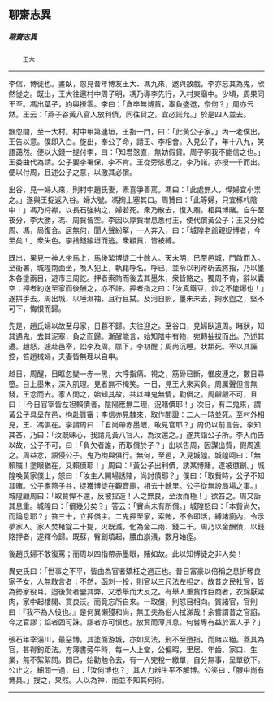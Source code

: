 

## 聊齋志異

##### 聊齋志異
　　`王大`

* * *

李信，博徒也。晝臥，忽見昔年博友王大、馮九來，邀與敖戲，李亦忘其為鬼，欣然從之。既出，王大往邀村中周子明，馮乃導李先行，入村東廟中。少頃，周果同王至。馮出葉子，約與撩零。李曰：「倉卒無博貲，辜負盛邀，奈何？」周亦云然。王云：「燕子谷黃八官人放利債，同往貸之，宜必諾允。」於是四人並去。

飄忽間，至一大村。村中甲第連垣，王指一門，曰：「此黃公子家。」內一老僕出，王告以意。僕即入白。旋出，奉公子命，請王、李相會。入見公子，年十八九，笑語藹然。便以大錢一提付李，曰：「知君愨直，無妨假貸。周子明我不能信之也。」王委曲代為請。公子要李署保，李不肯。王從旁慫恿之，李乃諾。亦授一千而出。便以付周，且述公子之意，以激其必償。

出谷，見一婦人來，則村中趙氏妻，素喜爭善罵。馮曰：「此處無人，悍婦宜小祟之。」遂與王捉返入谷。婦大號。馮掬土塞其口。周贊曰：「此等婦，只宜椓杙陰中！」馮乃捋襟，以長石強納之，婦若死。衆乃散去，復入廟，相與博賭。自午至夜分，李大勝，馮、周貲皆空。李因以厚貲增息悉付王，使代償黃公子；王又分給周、馮，局復合。居無何，聞人聲紛拏，一人奔入，曰：「城隍老爺親捉博者，今至矣！」衆失色。李捨錢踰垣而逃。衆顧貲，皆被縛。

既出，果見一神人坐馬上，馬後縶博徒二十餘人。天未明，已至邑城，門啟而入。至衙署，城隍南面坐，喚人犯上，執籍呼名。呼已，並令以利斧斫去將指，乃以墨朱各塗兩目，遊市三周訖。押者索賄而後去其墨朱，衆皆賂之。獨周不肯，辭以囊空；押者約送至家而後酬之，亦不許。押者指之曰：「汝真鐵豆，炒之不能爆也！」遂拱手去。周出城，以唾濕袖，且行且拭。及河自照，墨朱未去，掬水盥之，堅不可下，悔恨而歸。

先是，趙氏婦以故至母家，日暮不歸。夫往迎之。至谷口，見婦臥道周。睹狀，知其遇鬼，去其泥塞，負之而歸。漸醒能言，始知陰中有物，宛轉抽拔而出。乃述其遭。趙怒，遽赴邑宰，訟李及周。牒下，李初醒；周尚沉睡，狀類死。宰以其誣控，笞趙械婦，夫妻皆無理以自申。

越日，周醒，目眶忽變一赤一黑，大呼指痛。視之，筋骨已斷，惟皮連之，數日尋墮。目上墨朱，深入肌理。見者無不掩笑。一日，見王大來索負。周厲聲但言無錢，王忿而去。家人問之，始知其故。共以神鬼無情，勸償之。周齦齦不可，且曰：「今日官宰皆左袒賴債者，陰陽應無二理，況賭債耶！」次日，有二鬼來，謂黃公子具呈在邑，拘赴質審；李信亦見隸來，取作間證：二人一時並死。至村外相見，王、馮俱在。李謂周曰：「君尚帶赤墨眼，敢見官耶？」周仍以前言告。李知其吝，乃曰：「汝既昧心，我請見黃八官人，為汝還之。」遂共詣公子所。李入而告以故，公子不可，曰：「負欠者誰，而取償於子？」出以告周，因謀出貲，假周進之。周益忿，語侵公子。鬼乃拘與俱行。無何，至邑，入見城隍。城隍呵曰：「無賴賊！塗眼猶在，又賴債耶！」周曰：「黃公子出利債，誘某博賭，遂被懲創。」城隍喚黃家僕上，怒曰：「汝主人開場誘賭，尚討債耶？」僕曰：「取貲時，公子不知其賭。公子家燕子谷，捉獲博徒在觀音廟，相去十餘里。公子從無設局場之事。」城隍顧周曰：「取貲悍不還，反被捏造！人之無良，至汝而極！」欲笞之。周又訴其息重。城隍曰：「償幾分矣？」答云：「實尚未有所償。」城隍怒曰：「本貲尚欠，而論息耶？」笞三十，立押償主。二鬼押至家，索賄，不令即活，縛諸廁內，令示夢家人。家人焚楮錠二十提，火既滅，化為金二兩、錢二千。周乃以金酬債，以錢賂押者，遂釋令歸。既蘇，臀創墳起，膿血崩潰，數月始痊。

後趙氏婦不敢復罵；而周以四指帶赤墨眼，賭如故。此以知博徒之非人矣！

異史氏曰：「世事之不平，皆由為官者矯枉之過正也。昔日富豪以倍稱之息折奪良家子女，人無敢言者；不然，函刺一投，則官以三尺法左袒之。故昔之民社官，皆為勢家役耳。迨後賢者鑒其弊，又悉舉而大反之。有舉人重貲作巨商者，衣錦厭粱肉，家中起樓閣、買良沃。而竟忘所自來。一取償，則怒目相向。質諸官，官則曰：『我不為人役也。』是何異懶殘和尚，無工夫為俗人拭涕哉！余嘗謂昔之官諂，今之官謬；諂者固可誅，謬者亦可恨也。放貲而薄其息，何嘗專有益於富人乎？」

張石年宰淄川，最惡博。其塗面游城，亦如冥法，刑不至墮指，而賭以絕。蓋其為官，甚得鉤距法。方簿書旁午時，每一人上堂，公偏暇，里居、年齒、家口、生業，無不絮絮問。問已，始勸勉令去，有一人完稅一繳單，自分無事，呈單欲下。公止之。細問一過，曰：「汝何博也？」其人力辨生平不解博。公笑曰：「腰中尚有博具。」搜之，果然。人以為神，而並不知其何術。

* * *


